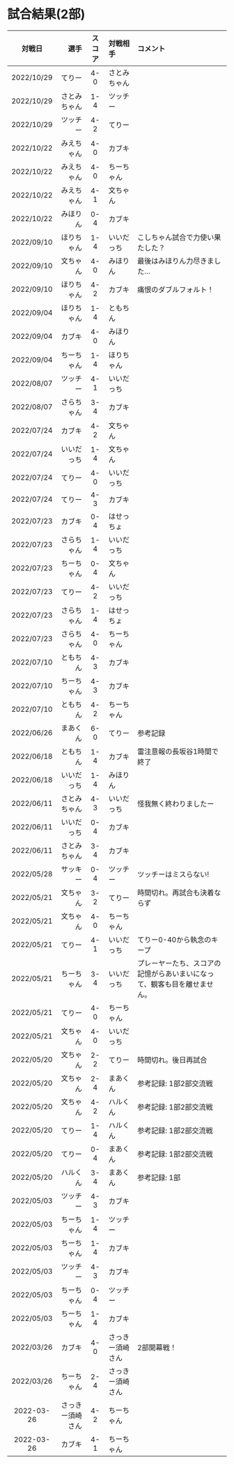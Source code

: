 # 試合結果(2部)

| 対戦日 | 選手 | スコア | 対戦相手 | コメント |
| :---: | ----: | :---: | :---- | :---- |
| 2022/10/29 | てりー | 4-0 | さとみちゃん |  |
| 2022/10/29 | さとみちゃん | 1-4 | ツッチー |  |
| 2022/10/29 | ツッチー | 4-2 | てりー |  |
| 2022/10/22 | みえちゃん | 4-0 | カブキ |  |
| 2022/10/22 | みえちゃん | 4-0 | ちーちゃん |  |
| 2022/10/22 | みえちゃん | 4-1 | 文ちゃん |  |
| 2022/10/22 | みほりん | 0-4 | カブキ |  |
| 2022/09/10 | ほりちゃん | 1-4 | いいだっち | こしちゃん試合で力使い果たした？ |
| 2022/09/10 | 文ちゃん | 4-0 | みほりん | 最後はみほりん力尽きました… |
| 2022/09/10 | ほりちゃん | 4-2 | カブキ | 痛恨のダブルフォルト！ |
| 2022/09/04 | ほりちゃん | 1-4 | ともちん | |
| 2022/09/04 | カブキ | 4-0 | みほりん | |
| 2022/09/04 | ちーちゃん | 1-4 | ほりちゃん | |
| 2022/08/07 | ツッチー | 4-1 | いいだっち | |
| 2022/08/07 | さらちゃん | 3-4 | カブキ | |
| 2022/07/24 | カブキ | 4-2 | 文ちゃん | |
| 2022/07/24 | いいだっち | 1-4 | 文ちゃん | |
| 2022/07/24 | てりー | 4-0 | いいだっち | |
| 2022/07/24 | てりー | 4-3 | カブキ | |
| 2022/07/23 | カブキ | 0-4 | はせっちょ | |
| 2022/07/23 | さらちゃん | 1-4 | いいだっち | |
| 2022/07/23 | ちーちゃん | 0-4 | 文ちゃん | |
| 2022/07/23 | てりー | 4-2 | いいだっち | |
| 2022/07/23 | さらちゃん | 1-4 | はせっちょ | |
| 2022/07/23 | さらちゃん | 4-0 | ちーちゃん | |
| 2022/07/10 | ともちん | 4-3 | カブキ | |
| 2022/07/10 | ちーちゃん | 4-3 | カブキ | |
| 2022/07/10 | ともちん | 4-2 | ちーちゃん | |
| 2022/06/26 | まあくん | 6-0 | てりー | 参考記録 |
| 2022/06/18 | ともちん | 1-4 | カブキ | 雷注意報の長坂谷1時間で終了 |
| 2022/06/18 | いいだっち | 1-4 | みほりん |  |
| 2022/06/11 | さとみちゃん | 4-3 | いいだっち | 怪我無く終わりましたー |
| 2022/06/11 | いいだっち | 0-4 | カブキ |  |
| 2022/06/11 | さとみちゃん | 3-4 | カブキ |  |
| 2022/05/28 | サッキー | 0-4 | ツッチー | ツッチーはミスらない! |
| 2022/05/21 | 文ちゃん | 3-2 | てりー | 時間切れ。再試合も決着ならず |
| 2022/05/21 | 文ちゃん | 4-0 | ちーちゃん |   |
| 2022/05/21 | てりー | 4-1 | いいだっち | てりー0-40から執念のキープ |
| 2022/05/21 | ちーちゃん | 3-4 | いいだっち | プレーヤーたち、スコアの記憶がらあいまいになって、観客も目を離せません。 |
| 2022/05/21 | てりー | 4-0 | ちーちゃん |   |
| 2022/05/21 | 文ちゃん | 4-0 | いいだっち |   |
| 2022/05/20 | 文ちゃん | 2-2 | てりー | 時間切れ。後日再試合 |
| 2022/05/20 | 文ちゃん | 2-4 | まあくん | 参考記録: 1部2部交流戦 |
| 2022/05/20 | 文ちゃん | 4-2 | ハルくん | 参考記録: 1部2部交流戦 |
| 2022/05/20 | てりー | 1-4 | ハルくん | 参考記録: 1部2部交流戦 |
| 2022/05/20 | てりー | 0-4 | まあくん | 参考記録: 1部2部交流戦 |
| 2022/05/20 | ハルくん | 3-4 | まあくん | 参考記録: 1部 |
| 2022/05/03 | ツッチー | 4-3 | カブキ |   |
| 2022/05/03 | ちーちゃん | 1-4 | ツッチー |   |
| 2022/05/03 | ちーちゃん | 1-4 | カブキ |   |
| 2022/05/03 | ツッチー | 4-3 | カブキ |   |
| 2022/05/03 | ちーちゃん | 0-4 | ツッチー |   |
| 2022/05/03 | ちーちゃん | 1-4 | カブキ |   |
| 2022/03/26 | カブキ | 4-0 | さっきー須崎さん | 2部開幕戦！ |
| 2022/03/26 | ちーちゃん | 2-4 | さっきー須崎さん |   |
| 2022-03-26 | さっきー須崎さん | 4-2 | ちーちゃん |   |
| 2022-03-26 | カブキ | 4-1 | ちーちゃん |   |

